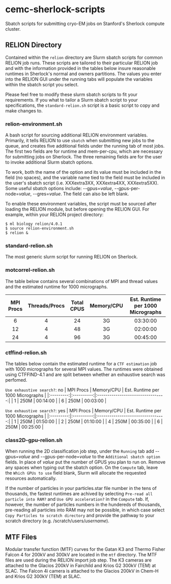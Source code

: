 # cemc-sherlock-scripts
Sbatch scripts for submitting cryo-EM jobs on Stanford's Sherlock compute cluster.
## RELION Directory
Contained within the `relion` directory are Slurm sbatch scripts for common RELION job runs. These scripts are tailored to their particular RELION job and with the information provided in the tables below insure reasonable runtimes in Sherlock's normal and owners partitions. The values you enter into the RELION GUI under the running tabs will populate the variables within the sbatch script you select.  

Please feel free to modify these slurm sbatch scripts to fit your requirements. If you what to tailor a Slurm sbatch script to your specifications, the `standard-relion.sh` script is a basic script to copy and make changes to. 

### relion-environment.sh
A bash script for sourcing additional RELION environment variables. Primarily, it tells RELION to use `sbatch` when submitting new jobs to the queue, and creates five additional fields under the running tab of most jobs. The first two fields are for runtime and mem-per-cpu, which are necessary for submitting jobs on Sherlock. The three remaining fields are for the user to invoke additional Slurm sbatch options.

To work, both the name of the option and its value must be included in the field (no spaces), and the variable name tied to the field must be included in the user's sbatch script (i.e. XXXextra3XX, XXXextra4XX, XXXextra5XX). Some useful sbatch options include: --gpus=*value*, --gpus-per-node=*value*, --gres=*value*. The field can also be left blank. 

To enable these environment variables, the script must be sourced after loading the RELION module, but before opening the RELION GUI. For example, within your RELION project directory: 
```
$ ml biology relion/4.0.1 
$ source relion-environment.sh
$ relion &
```
### standard-relion.sh
The most generic slurm script for running RELION on Sherlock. 

### motcorrel-relion.sh
The table below contains several combinations of MPI and thread values and the estimated runtime for 1000 micrographs.

| MPI Procs | Threads/Procs | Total CPUS | Memory/CPU | Est. Runtime per 1000 Micrographs |
|:---------:|:-------------:|:----------:|:----------:|:---------------------------------:|
|     6     |       4       |     24     |     3G     |              03:30:00             |
|     12    |       4       |     48     |     3G     |              02:00:00             |
|     24    |       4       |     96     |     3G     |              00:45:00             |

### ctffind-relion.sh
The tables below contain the estimated runtime for a `CTF estimation` job with 1000 micrographs for several MPI values. The runtimes were obtained using CTFFIND-4.1 and are split between whether an exhaustive search was perfomed. 

`Use exhaustive search?`: no
| MPI Procs | Memory/CPU | Est. Runtime per 1000 Micrographs |
|:---------:|:----------:|:---------------------------------:|
|     1     |     250M   |              00:14:00             |
|     6     |     250M   |              00:03:00             |

`Use exhaustive search?`: yes
| MPI Procs | Memory/CPU | Est. Runtime per 1000 Micrographs |
|:---------:|:----------:|:---------------------------------:|
|     1     |     250M   |              01:50:00             |
|     2     |     250M   |              01:10:00             |
|     4     |     250M   |              00:35:00             |
|     6     |     250M   |              00:25:00             |

### class2D-gpu-relion.sh
When running the 2D classification job step, under the `Running` tab add --gpus=*value* and --gpus-per-node=*value* to the `Additional sbatch option` fields. In place of *value* put the number of GPUS you plan to run on. Remove any spaces when typing out the sbatch option. On the `Compute` tab, leave the `Which GPUs to use` field blank, Slurm will allocate the requested resources automatically.

If the number of particles in your particles.star file number in the tens of thousands, the fastest runtimes are achived by selecting `Pre-read all particle into RAM?` and `Use GPU acceleration?` in the `Compute` tab. If, however, the number of particles numbers in the hundereds of thousands, pre-reading all particles into RAM may not be possible, in which case select `Copy Particles to scratch directory` and provide the pathway to your scratch directory (e.g. /scratch/users/*username*). 


## MTF Files
Modular transfer function (MTF) curves for the Gatan K3 and Thermo Fisher Falcon 4 for 200kV and 300kV are located in the `mtf` directory. The MTF files are used during the RELION import job step. The K3 cameras are attached to the Glacios 200kV in Fairchild and Krios G2 300kV (TEM) at SLAC. The Falcon 4i camera is attached to the Glacios 200kV in Chem-H and Krios G2 300kV (TEM) at SLAC. 

